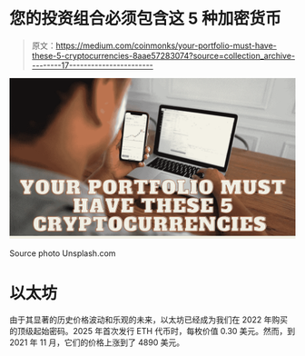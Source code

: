 # 您的投资组合必须包含这 5 种加密货币

> 原文：<https://medium.com/coinmonks/your-portfolio-must-have-these-5-cryptocurrencies-8aae57283074?source=collection_archive---------17----------------------->

![](img/1b61ec9cd40a2d827bddffa81658e4ad.png)

Source photo Unsplash.com

# 以太坊

由于其显著的历史价格波动和乐观的未来，以太坊已经成为我们在 2022 年购买的顶级起始密码。2025 年首次发行 ETH 代币时，每枚价值 0.30 美元。然而，到 2021 年 11 月，它们的价格上涨到了 4890 美元。